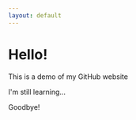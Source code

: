 ```yaml
---
layout: default
---
```


# Hello!

This is a demo of my GitHub website

I'm still learning...

Goodbye!
